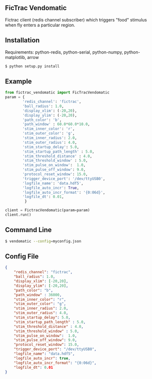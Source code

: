 ## FicTrac Vendomatic 

Fictrac client (redis channel subscriber) which triggers "food" stimulus when
fly enters a particular region. 


## Installation

Requirements: python-redis, python-serial, python-numpy, python-matplotlib, arrow

```bash
$ python setup.py install 

```


## Example

``` python
from fictrac_vendomatic import FicTracVendomatic
param = { 
        'redis_channel': 'fictrac',
        'ball_radius': 1.0,
        'display_xlim': (-20,20),
        'display_ylim': (-20,20),
        'path_color': 'b',
        'path_window' : 60.0*60.0*10.0,
        'stim_inner_color': 'r',
        'stim_outer_color': 'g',
        'stim_inner_radius': 2.0,   
        'stim_outer_radius': 4.0,   
        'stim_startup_delay': 5.0, 
        'stim_startup_path_length' : 5.0,
        'stim_threshold_distance' : 4.0,
        'stim_threshold_window' : 5.0, 
        'stim_pulse_on_window':  1.0,
        'stim_pulse_off_window': 9.0,
        'protocol_reset_window': 15.0,
        'trigger_device_port': '/dev/ttyUSB0', 
        'logfile_name': 'data.hdf5',
        'logfile_auto_incr': True, 
        'logfile_auto_incr_format': '{0:06d}',
        'logfile_dt': 0.01,
         }

client = FictracVendomatic(param=param)
client.run()

```


## Command Line

```bash
$ vendomatic --config=myconfig.json

```


## Config File

```json
{ 
    "redis_channel": "fictrac",
    "ball_radius": 1.0,
    "display_xlim": [-20,20],
    "display_ylim": [-20,20],
    "path_color": "b",
    "path_window" : 36000,
    "stim_inner_color": "r",
    "stim_outer_color": "g",
    "stim_inner_radius": 2.0,   
    "stim_outer_radius": 4.0,   
    "stim_startup_delay": 5.0, 
    "stim_startup_path_length" : 5.0,
    "stim_threshold_distance" : 4.0,
    "stim_threshold_window" : 5.0, 
    "stim_pulse_on_window":  1.0,
    "stim_pulse_off_window": 9.0,
    "protocol_reset_window": 15.0,
    "trigger_device_port": "/dev/ttyUSB0", 
    "logfile_name": "data.hdf5",
    "logfile_auto_incr": true, 
    "logfile_auto_incr_format": "{0:06d}",
    "logfile_dt": 0.01
}

```



